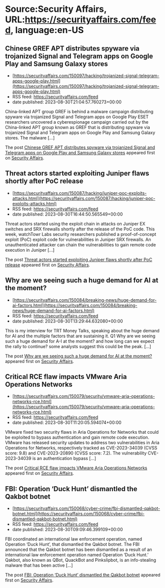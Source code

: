 # Source:Security Affairs, URL:https://securityaffairs.com/feed, language:en-US

## Chinese GREF APT distributes spyware via trojanized Signal and Telegram apps on Google Play and Samsung Galaxy stores
 - [https://securityaffairs.com/150097/hacking/trojanized-signal-telegram-apps-google-play.html](https://securityaffairs.com/150097/hacking/trojanized-signal-telegram-apps-google-play.html)
 - RSS feed: https://securityaffairs.com/feed
 - date published: 2023-08-30T21:04:57.760273+00:00

<p>China-linked APT group GREF is behind a malware campaign distributing spyware via trojanized Signal and Telegram apps on Google Play ESET researchers uncovered a cyberespionage campaign carried out by the China-linked APT group known as GREF that is distributing spyware via trojanized Signal and Telegram apps on Google Play and Samsung Galaxy stores. The malware [&#8230;]</p>
<p>The post <a href="https://securityaffairs.com/150097/hacking/trojanized-signal-telegram-apps-google-play.html" rel="nofollow">Chinese GREF APT distributes spyware via trojanized Signal and Telegram apps on Google Play and Samsung Galaxy stores</a> appeared first on <a href="https://securityaffairs.com" rel="nofollow">Security Affairs</a>.</p>

## Threat actors started exploiting Juniper flaws shortly after PoC release
 - [https://securityaffairs.com/150087/hacking/juniper-poc-exploits-attacks.html](https://securityaffairs.com/150087/hacking/juniper-poc-exploits-attacks.html)
 - RSS feed: https://securityaffairs.com/feed
 - date published: 2023-08-30T16:44:50.565549+00:00

<p>Threat actors started using the exploit chain in attacks on Juniper EX switches and SRX firewalls shortly after the release of the PoC code. This week, watchTowr Labs security researchers published a proof-of-concept exploit (PoC) exploit code for vulnerabilities in Juniper SRX firewalls. An unauthenticated attacker can chain the vulnerabilities to gain remote code execution in Juniper [&#8230;]</p>
<p>The post <a href="https://securityaffairs.com/150087/hacking/juniper-poc-exploits-attacks.html" rel="nofollow">Threat actors started exploiting Juniper flaws shortly after PoC release</a> appeared first on <a href="https://securityaffairs.com" rel="nofollow">Security Affairs</a>.</p>

## Why are we seeing such a huge demand for AI at the moment?
 - [https://securityaffairs.com/150084/breaking-news/huge-demand-for-ai-factors.html](https://securityaffairs.com/150084/breaking-news/huge-demand-for-ai-factors.html)
 - RSS feed: https://securityaffairs.com/feed
 - date published: 2023-08-30T13:29:44.632080+00:00

<p>This is my interview for TRT Money Talks, speaking about the huge demand for AI and the multiple factors that are sustaining it. Q1 Why are we seeing such a huge demand for A-I at the moment? and how long can we expect the rally to continue? some analysts suggest this could be the peak. [&#8230;]</p>
<p>The post <a href="https://securityaffairs.com/150084/breaking-news/huge-demand-for-ai-factors.html" rel="nofollow">Why are we seeing such a huge demand for AI at the moment?</a> appeared first on <a href="https://securityaffairs.com" rel="nofollow">Security Affairs</a>.</p>

## Critical RCE flaw impacts VMware Aria Operations Networks
 - [https://securityaffairs.com/150079/security/vmware-aria-operations-networks-rce.html](https://securityaffairs.com/150079/security/vmware-aria-operations-networks-rce.html)
 - RSS feed: https://securityaffairs.com/feed
 - date published: 2023-08-30T11:20:05.594074+00:00

<p>VMware fixed two security flaws in Aria Operations for Networks that could be exploited to bypass authentication and gain remote code execution. VMware has released security updates to address two vulnerabilities in Aria Operations for Networks, respectively tracked as CVE-2023-34039 (CVSS score: 9.8) and CVE-2023-20890 (CVSS score: 7.2). The vulnerability CVE-2023-34039 is an authentication bypass [&#8230;]</p>
<p>The post <a href="https://securityaffairs.com/150079/security/vmware-aria-operations-networks-rce.html" rel="nofollow">Critical RCE flaw impacts VMware Aria Operations Networks</a> appeared first on <a href="https://securityaffairs.com" rel="nofollow">Security Affairs</a>.</p>

## FBI: Operation ‘Duck Hunt’ dismantled the Qakbot botnet
 - [https://securityaffairs.com/150068/cyber-crime/fbi-dismantled-qakbot-botnet.html](https://securityaffairs.com/150068/cyber-crime/fbi-dismantled-qakbot-botnet.html)
 - RSS feed: https://securityaffairs.com/feed
 - date published: 2023-08-30T09:09:46.399109+00:00

<p>FBI coordinated an international law enforcement operation, named Operation &#8216;Duck Hunt&#8217;, that dismantled the Qakbot botnet. The FBI announced that the Qakbot botnet has been dismantled as a result of an international law enforcement operation named Operation &#8216;Duck Hunt.&#8217; Qakbot, also known as QBot, QuackBot and Pinkslipbot, is an info-stealing malware that has been active [&#8230;]</p>
<p>The post <a href="https://securityaffairs.com/150068/cyber-crime/fbi-dismantled-qakbot-botnet.html" rel="nofollow">FBI: Operation &#8216;Duck Hunt&#8217; dismantled the Qakbot botnet</a> appeared first on <a href="https://securityaffairs.com" rel="nofollow">Security Affairs</a>.</p>

